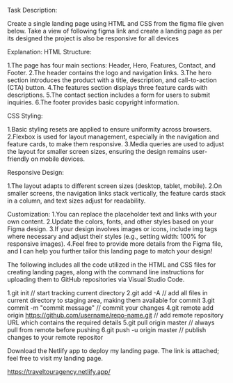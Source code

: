 Task Description:

Create a single landing page using HTML and CSS from the figma file given below. Take a view of following figma link and create a landing page as per its designed the project is also be responsive for all devices

Explanation:
HTML Structure:

1.The page has four main sections: Header, Hero, Features, Contact, and Footer.
2.The header contains the logo and navigation links.
3.The hero section introduces the product with a title, description, and call-to-action (CTA) button.
4.The features section displays three feature cards with descriptions.
5.The contact section includes a form for users to submit inquiries.
6.The footer provides basic copyright information.


CSS Styling:

1.Basic styling resets are applied to ensure uniformity across browsers.
2.Flexbox is used for layout management, especially in the navigation and feature cards, to make them responsive.
3.Media queries are used to adjust the layout for smaller screen sizes, ensuring the design remains user-friendly on mobile devices.

Responsive Design:

1.The layout adapts to different screen sizes (desktop, tablet, mobile).
2.On smaller screens, the navigation links stack vertically, the feature cards stack in a column, and text sizes adjust for readability.

Customization:
1.You can replace the placeholder text and links with your own content.
2.Update the colors, fonts, and other styles based on your Figma design.
3.If your design involves images or icons, include img tags where necessary and adjust their styles (e.g., setting width: 100% for responsive images).
4.Feel free to provide more details from the Figma file, and I can help you further tailor this landing page to match your design!

The following includes all the code utilized in the HTML and CSS files for creating landing pages, along with the command line instructions for uploading them to GitHub repositories via Visual Studio Code.

1.git init                                                           // start tracking current directory
2.git add -A                                                         // add all files in current directory to staging area, making them available for commit
3.git commit -m "commit message"                                     // commit your changes
4.git remote add origin https://github.com/username/repo-name.git    // add remote repository URL which contains the required details
5.git pull origin master                                             // always pull from remote before pushing
6.git push -u origin master                                          // publish changes to your remote repositor


Download the Netlify app to deploy my landing page. The link is attached; feel free to visit my landing page.

https://traveltouragency.netlify.app/




